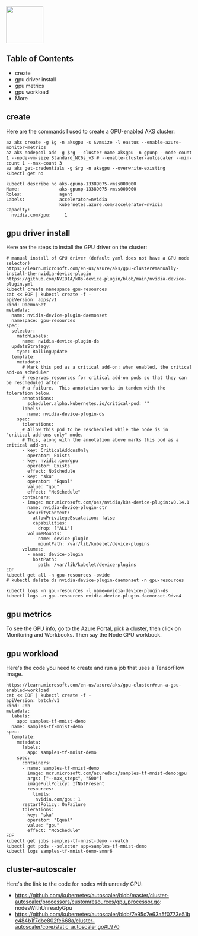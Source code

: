 <img src="https://learn.microsoft.com/en-us/azure/media/index/kubernetes-services.svg" width="100"/>

## Table of Contents

- create
- gpu driver install
- gpu metrics
- gpu workload
- More

## create

Here are the commands I used to create a GPU-enabled AKS cluster:

```
az aks create -g $g -n aksgpu -s $vmsize -l eastus --enable-azure-monitor-metrics
az aks nodepool add -g $rg --cluster-name aksgpu -n gpunp --node-count 1 --node-vm-size Standard_NC6s_v3 # --enable-cluster-autoscaler --min-count 1 --max-count 3
az aks get-credentials -g $rg -n aksgpu --overwrite-existing
kubectl get no

kubectl describe no aks-gpunp-13389075-vmss000000
Name:               aks-gpunp-13389075-vmss000000
Roles:              agent
Labels:             accelerator=nvidia
                    kubernetes.azure.com/accelerator=nvidia
Capacity:
  nvidia.com/gpu:     1
```
  
## gpu driver install

Here are the steps to install the GPU driver on the cluster:

```
# manual install of GPU driver (default yaml does not have a GPU node selector)
https://learn.microsoft.com/en-us/azure/aks/gpu-cluster#manually-install-the-nvidia-device-plugin
https://github.com/NVIDIA/k8s-device-plugin/blob/main/nvidia-device-plugin.yml
kubectl create namespace gpu-resources
cat << EOF | kubectl create -f -
apiVersion: apps/v1
kind: DaemonSet
metadata:
  name: nvidia-device-plugin-daemonset
  namespace: gpu-resources
spec:
  selector:
    matchLabels:
      name: nvidia-device-plugin-ds
  updateStrategy:
    type: RollingUpdate
  template:
    metadata:
      # Mark this pod as a critical add-on; when enabled, the critical add-on scheduler
      # reserves resources for critical add-on pods so that they can be rescheduled after
      # a failure.  This annotation works in tandem with the toleration below.
      annotations:
        scheduler.alpha.kubernetes.io/critical-pod: ""
      labels:
        name: nvidia-device-plugin-ds
    spec:
      tolerations:
      # Allow this pod to be rescheduled while the node is in "critical add-ons only" mode.
      # This, along with the annotation above marks this pod as a critical add-on.
      - key: CriticalAddonsOnly
        operator: Exists
      - key: nvidia.com/gpu
        operator: Exists
        effect: NoSchedule
      - key: "sku"
        operator: "Equal"
        value: "gpu"
        effect: "NoSchedule"
      containers:
      - image: mcr.microsoft.com/oss/nvidia/k8s-device-plugin:v0.14.1
        name: nvidia-device-plugin-ctr
        securityContext:
          allowPrivilegeEscalation: false
          capabilities:
            drop: ["ALL"]
        volumeMounts:
          - name: device-plugin
            mountPath: /var/lib/kubelet/device-plugins
      volumes:
        - name: device-plugin
          hostPath:
            path: /var/lib/kubelet/device-plugins
EOF
kubectl get all -n gpu-resources -owide
# kubectl delete ds nvidia-device-plugin-daemonset -n gpu-resources

kubectl logs -n gpu-resources -l name=nvidia-device-plugin-ds
kubectl logs -n gpu-resources nvidia-device-plugin-daemonset-9dvn4
```

## gpu metrics

To see the GPU info, go to the Azure Portal, pick a cluster, then click on Monitoring and Workbooks. Then say the Node GPU workbook.

## gpu workload

Here's the code you need to create and run a job that uses a TensorFlow image.

```
https://learn.microsoft.com/en-us/azure/aks/gpu-cluster#run-a-gpu-enabled-workload
cat << EOF | kubectl create -f -
apiVersion: batch/v1
kind: Job
metadata:
  labels:
    app: samples-tf-mnist-demo
  name: samples-tf-mnist-demo
spec:
  template:
    metadata:
      labels:
        app: samples-tf-mnist-demo
    spec:
      containers:
      - name: samples-tf-mnist-demo
        image: mcr.microsoft.com/azuredocs/samples-tf-mnist-demo:gpu
        args: ["--max_steps", "500"]
        imagePullPolicy: IfNotPresent
        resources:
          limits:
           nvidia.com/gpu: 1
      restartPolicy: OnFailure
      tolerations:
      - key: "sku"
        operator: "Equal"
        value: "gpu"
        effect: "NoSchedule"
EOF
kubectl get jobs samples-tf-mnist-demo --watch
kubectl get pods --selector app=samples-tf-mnist-demo
kubectl logs samples-tf-mnist-demo-smnr6
```

## cluster-autoscaler

Here's the link to the code for nodes with unready GPU:

- https://github.com/kubernetes/autoscaler/blob/master/cluster-autoscaler/processors/customresources/gpu_processor.go: nodesWithUnreadyGpu
- https://github.com/kubernetes/autoscaler/blob/7e95c7e63a5f0773e51bc484b1f7dbe802fe668a/cluster-autoscaler/core/static_autoscaler.go#L970
